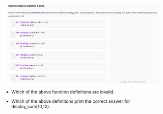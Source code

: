 ![alt text](image-4.png)

-  Which of the above function definitions are invalid.

-  Which of the above definitions print the correct answer for display_sum(10,10) .
